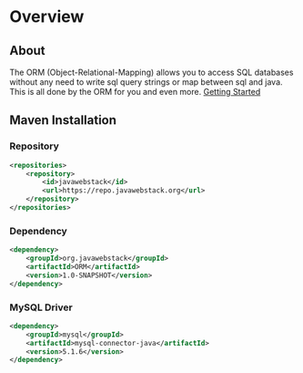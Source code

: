 # Overview
## About
The ORM (Object-Relational-Mapping) allows you to access SQL databases without any need to write sql query strings or map between sql and java. This is all done by the ORM for you and even more.
[Getting Started](/docs/orm/getting-started)
## Maven Installation
### Repository
```xml
<repositories>
    <repository>
        <id>javawebstack</id>
        <url>https://repo.javawebstack.org</url>
    </repository>
</repositories>
```
### Dependency
```xml
<dependency>
    <groupId>org.javawebstack</groupId>
    <artifactId>ORM</artifactId>
    <version>1.0-SNAPSHOT</version>
</dependency>
```
### MySQL Driver
```xml
<dependency>
    <groupId>mysql</groupId>
    <artifactId>mysql-connector-java</artifactId>
    <version>5.1.6</version>
</dependency>
```